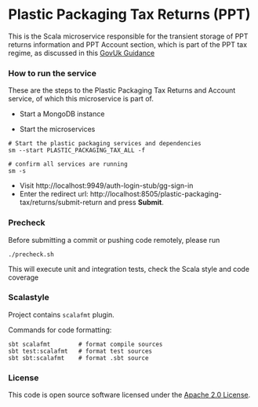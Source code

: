 # Plastic Packaging Tax Returns (PPT)

This is the Scala microservice responsible for the transient storage of PPT returns information and PPT Account section,
which is part of the PPT tax regime, as discussed in this [GovUk Guidance](https://www.gov.uk/government/publications/introduction-of-plastic-packaging-tax/plastic-packaging-tax)

### How to run the service

These are the steps to the Plastic Packaging Tax Returns and Account service, of which this microservice is part of.

* Start a MongoDB instance

* Start the microservices

```
# Start the plastic packaging services and dependencies
sm --start PLASTIC_PACKAGING_TAX_ALL -f

# confirm all services are running
sm -s
```

* Visit http://localhost:9949/auth-login-stub/gg-sign-in
* Enter the redirect url: http://localhost:8505/plastic-packaging-tax/returns/submit-return and press **Submit**.


### Precheck

Before submitting a commit or pushing code remotely, please run
```
./precheck.sh
```
This will execute unit and integration tests, check the Scala style and code coverage

### Scalastyle

Project contains `scalafmt` plugin.

Commands for code formatting:

```
sbt scalafmt        # format compile sources
sbt test:scalafmt   # format test sources
sbt sbt:scalafmt    # format .sbt source
```

### License

This code is open source software licensed under the [Apache 2.0 License]("http://www.apache.org/licenses/LICENSE-2.0.html").

